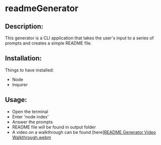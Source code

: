 # readmeGenerator

## Description: 
This generator is a CLI application that takes the user's input to a series of prompts and creates a simple README file.

## Installation: 
Things to have installed: 
- Node
- Inquirer

## Usage: 
- Open the terminal
- Enter 'node index'
- Answer the prompts 
- README file will be found in output folder
- A video on a walkthrough can be found [here][README Generator Video Walkthrough.webm](https://user-images.githubusercontent.com/120353691/223034138-716378d8-03a0-4c48-a831-5826afb8b833.webm)


